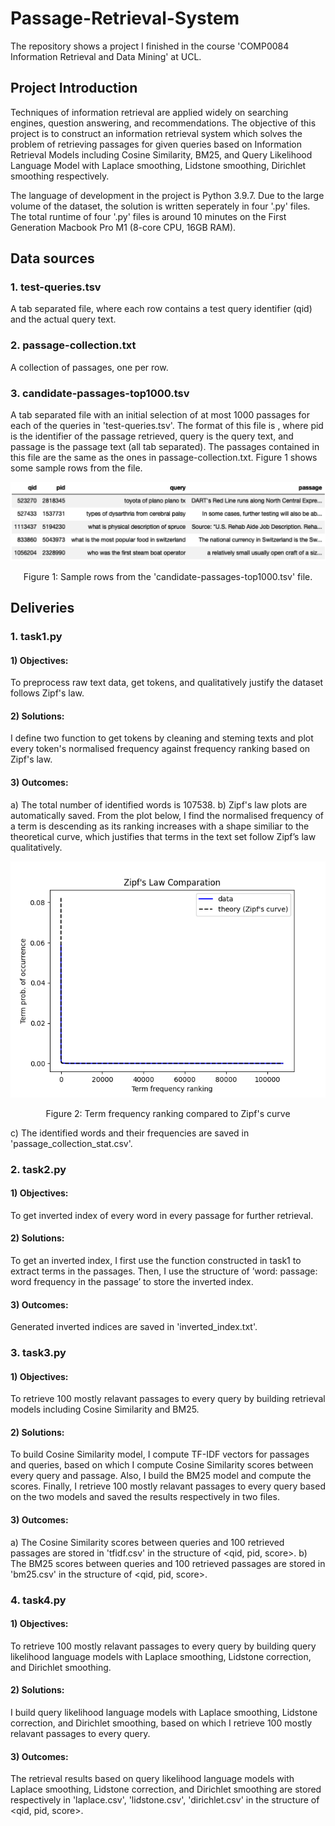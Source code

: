 # Passage-Retrieval-System
The repository shows a project I finished in the course 'COMP0084 Information Retrieval and Data Mining' at UCL. 

## Project Introduction 

Techniques of information retrieval are applied widely on searching engines, question answering, and recommendations. The objective of this project is to construct an information retrieval system which solves the problem of retrieving passages for given queries based on Information Retrieval Models including Cosine Similarity, BM25, and Query Likelihood Language Model with Laplace smoothing, Lidstone smoothing, Dirichlet smoothing respectively.

The language of development in the project is Python 3.9.7. Due to the large volume of the dataset, the solution is written seperately in four '.py' files. The total runtime of four '.py' files is around 10 minutes on the First Generation Macbook Pro M1 (8-core CPU, 16GB RAM).

## Data sources
### 1. test-queries.tsv
A tab separated file, where each row contains a test query identifier (qid) and the actual query text.

### 2. passage-collection.txt
A collection of passages, one per row.

### 3. candidate-passages-top1000.tsv
A tab separated file with an initial selection of at most 1000 passages for each of the queries in 'test-queries.tsv'. The format of this file is <qid pid query passage>, where pid is the identifier of the passage retrieved, query is the query text, and passage is the passage text (all tab separated). The passages contained in this file are the same as the ones in passage-collection.txt. Figure 1 shows some sample rows from the file.

<div align=center>
<img src = "https://github.com/IvyZayn/Passage-Retrieval-System/blob/main/Image%20in%20README/sample%20rows.png" />
  
Figure 1: Sample rows from the 'candidate-passages-top1000.tsv' file.
</div>

## Deliveries

### 1. task1.py

#### 1) Objectives: 
To preprocess raw text data, get tokens, and qualitatively justify the dataset follows Zipf's law.

#### 2) Solutions: 
I define two function to get tokens by cleaning and steming texts and plot every token's normalised frequency against frequency ranking based on Zipf's law.

#### 3) Outcomes: 
a) The total number of identified words is 107538.
b) Zipf's law plots are automatically saved. From the plot below, I find the normalised frequency of a term is descending as its ranking increases with a shape similiar to the theoretical curve, which justifies that terms in the text set follow Zipf’s law qualitatively. 
 
<div align=center>
<img src = "https://github.com/IvyZayn/Passage-Retrieval-System/blob/main/Output/Zipf'sLaw_plot.png" />
  
Figure 2: Term frequency ranking compared to Zipf's curve
</div>
 
c) The identified words and their frequencies are saved in 'passage_collection_stat.csv'.


### 2. task2.py

#### 1) Objectives: 
To get inverted index of every word in every passage for further retrieval.

#### 2) Solutions: 
To get an inverted index, I first use the function constructed in task1 to extract terms in the passages. Then, I use the structure of ’word: passage: word frequency in the passage’ to store the inverted index.

#### 3) Outcomes: 
Generated inverted indices are saved in 'inverted_index.txt'.

### 3. task3.py

#### 1) Objectives: 
To retrieve 100 mostly relavant passages to every query by building retrieval models including Cosine Similarity and BM25. 

#### 2) Solutions: 
To build Cosine Similarity model, I compute TF-IDF vectors for passages and queries, based on which I compute Cosine Similarity scores between every query and passage. Also, I build the BM25 model and compute the scores. Finally, I retrieve 100 mostly relavant passages to every query based on the two models and saved the results respectively in two files.

#### 3) Outcomes: 
a) The Cosine Similarity scores between queries and 100 retrieved passages are stored in 'tfidf.csv' in the structure of <qid, pid, score>.
b) The BM25 scores between queries and 100 retrieved passages are stored in 'bm25.csv' in the structure of <qid, pid, score>.

### 4. task4.py

#### 1) Objectives: 
To retrieve 100 mostly relavant passages to every query by building query likelihood language models with Laplace smoothing, Lidstone correction, and Dirichlet smoothing.

#### 2) Solutions: 
I build query likelihood language models with Laplace smoothing, Lidstone correction, and Dirichlet smoothing, based on which I retrieve 100 mostly relavant passages to every query.

#### 3) Outcomes: 
The retrieval results based on query likelihood language models with Laplace smoothing, Lidstone correction, and Dirichlet smoothing are stored respectively in 'laplace.csv', 'lidstone.csv', 'dirichlet.csv' in the structure of <qid, pid, score>.
